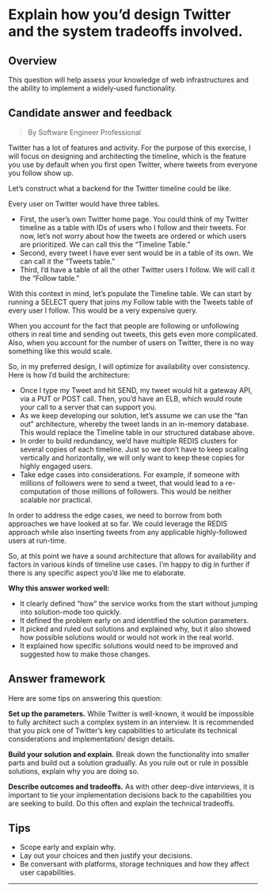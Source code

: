 # Explain how you’d design Twitter and the system tradeoffs involved.

## Overview
This question will help assess your knowledge of web infrastructures and the ability to implement a widely-used functionality.

## Candidate answer and feedback
> By Software Engineer Professional

Twitter has a lot of features and activity. For the purpose of this exercise, I will focus on designing and architecting the timeline, which is the feature you use by default when you first open Twitter, where tweets from everyone you follow show up.

Let’s construct what a backend for the Twitter timeline could be like.

Every user on Twitter would have three tables.

* First, the user’s own Twitter home page. You could think of my Twitter timeline as a table with IDs of users who I follow and their tweets. For now, let’s not worry about how the tweets are ordered or which users are prioritized. We can call this the “Timeline Table.”
* Second, every tweet I have ever sent would be in a table of its own. We can call it the “Tweets table.”
* Third, I’d have a table of all the other Twitter users I follow. We will call it the “Follow table.”

With this context in mind, let’s populate the Timeline table. We can start by running a SELECT query that joins my Follow table with the Tweets table of every user I follow. This would be a very expensive query.

When you account for the fact that people are following or unfollowing others in real time and sending out tweets, this gets even more complicated. Also, when you account for the number of users on Twitter, there is no way something like this would scale.

So, in my preferred design, I will optimize for availability over consistency. Here is how I’d build the architecture:

* Once I type my Tweet and hit SEND, my tweet would hit a gateway API, via a PUT or POST call. Then, you’d have an ELB, which would route your call to a server that can support you. 
* As we keep developing our solution, let’s assume we can use the “fan out” architecture, whereby the tweet lands in an in-memory database. This would replace the Timeline table in our structured database above.
* In order to build redundancy, we’d have multiple REDIS clusters for several copies of each timeline. Just so we don’t have to keep scaling vertically and horizontally, we will only want to keep these copies for highly engaged users.
* Take edge cases into considerations. For example, if someone with millions of followers were to send a tweet, that would lead to a re-computation of those millions of followers. This would be neither scalable nor practical.

In order to address the edge cases, we need to borrow from both approaches we have looked at so far. We could leverage the REDIS approach while also inserting tweets from any applicable highly-followed users at run-time.

So, at this point we have a sound architecture that allows for availability and factors in various kinds of timeline use cases. I’m happy to dig in further if there is any specific aspect you’d like me to elaborate.

**Why this answer worked well:**

* It clearly defined “how” the service works from the start without jumping into solution-mode too quickly.
* It defined the problem early on and identified the solution parameters.
* It picked and ruled out solutions and explained why, but it also showed how possible solutions would or would not work in the real world.
* It explained how specific solutions would need to be improved and suggested how to make those changes.

## Answer framework
Here are some tips on answering this question:

**Set up the parameters.** While Twitter is well-known, it would be impossible to fully architect such a complex system in an interview. It is recommended that you pick one of Twitter’s key capabilities to articulate its technical considerations and implementation/ design details.

**Build your solution and explain.** Break down the functionality into smaller parts and build out a solution gradually. As you rule out or rule in possible solutions, explain why you are doing so.

**Describe outcomes and tradeoffs.** As with other deep-dive interviews, it is important to tie your implementation decisions back to the capabilities you are seeking to build. Do this often and explain the technical tradeoffs.

## Tips

* Scope early and explain why.
* Lay out your choices and then justify your decisions.
* Be conversant with platforms, storage techniques and how they affect user capabilities.

---

